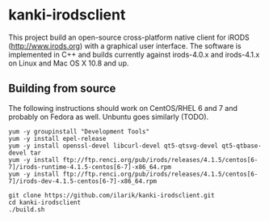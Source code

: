 kanki-irodsclient
==================

This project build an open-source cross-platform native client for iRODS (http://www.irods.org) with a graphical user interface.
The software is implemented in C++ and builds currently against irods-4.0.x and irods-4.1.x on Linux and Mac OS X 10.8 and up.

Building from source
--------------------

The following instructions should work on CentOS/RHEL 6 and 7 and probably on Fedora as well. Unbuntu goes similarly (TODO).

    yum -y groupinstall "Development Tools"
    yum -y install epel-release
    yum -y install openssl-devel libcurl-devel qt5-qtsvg-devel qt5-qtbase-devel tar
    yum -y install ftp://ftp.renci.org/pub/irods/releases/4.1.5/centos[6-7]/irods-runtime-4.1.5-centos[6-7]-x86_64.rpm
    yum -y install ftp://ftp.renci.org/pub/irods/releases/4.1.5/centos[6-7]/irods-dev-4.1.5-centos[6-7]-x86_64.rpm

    git clone https://github.com/ilarik/kanki-irodsclient.git
    cd kanki-irodsclient
    ./build.sh
